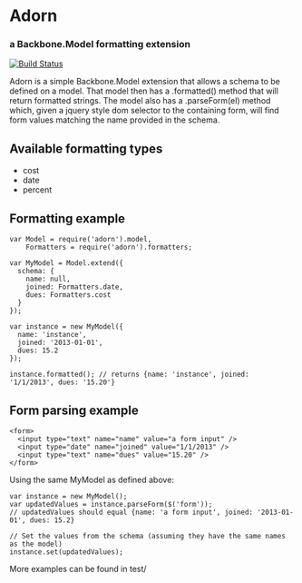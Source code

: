 # Adorn
### a Backbone.Model formatting extension

[![Build Status](https://travis-ci.org/gcs272/adorn.png?branch=master)](https://travis-ci.org/gcs272/adorn)

Adorn is a simple Backbone.Model extension that allows a schema to be defined on a model.
That model then has a .formatted() method that will return formatted strings.  The model
also has a .parseForm(el) method which, given a jquery style dom selector to the containing
form, will find form values matching the name provided in the schema.

## Available formatting types
* cost
* date
* percent

## Formatting example
```
var Model = require('adorn').model,
    Formatters = require('adorn').formatters;

var MyModel = Model.extend({
  schema: {
    name: null,
    joined: Formatters.date,
    dues: Formatters.cost
  }
});

var instance = new MyModel({
  name: 'instance',
  joined: '2013-01-01',
  dues: 15.2
});

instance.formatted(); // returns {name: 'instance', joined: '1/1/2013', dues: '15.20'}
```

## Form parsing example
```
<form>
  <input type="text" name="name" value="a form input" />
  <input type="date" name="joined" value="1/1/2013" />
  <input type="text" name="dues" value="15.20" />
</form>
```

Using the same MyModel as defined above:
```
var instance = new MyModel();
var updatedValues = instance.parseForm($('form'));
// updatedValues should equal {name: 'a form input', joined: '2013-01-01', dues: 15.2}

// Set the values from the schema (assuming they have the same names as the model)
instance.set(updatedValues);
```

More examples can be found in test/
